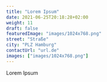 ```yaml
---
title: "Lorem Ipsum"
date: 2021-06-25T20:18:28+02:00
weight: 11
draft: false
featuredImage: "images/1024x768.png"
street: "Straße"
city: "PLZ Hamburg"
contactUrl: "url.de"
images: ["images/1024x768.png"]
---
```


Lorem Ipsum
